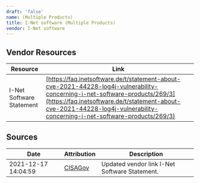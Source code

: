 ```yaml
---
draft: 'false'
name: (Multiple Products)
title: I-Net software (Multiple Products)
vendor: I-Net software
---
```


## Vendor Resources
| Resource | Link |
| --- | --- |
| I-Net Software Statement | [https://faq.inetsoftware.de/t/statement-about-cve-2021-44228-log4j-vulnerability-concerning-i-net-software-products/269/3](https://faq.inetsoftware.de/t/statement-about-cve-2021-44228-log4j-vulnerability-concerning-i-net-software-products/269/3) |



## Sources
| Date | Attribution | Description |
| --- | --- | --- |
| 2021-12-17 14:04:59 | [CISAGov](https://raw.githubusercontent.com/cisagov/log4j-affected-db/develop/README.md) | Updated vendor link I-Net Software Statement.  |
